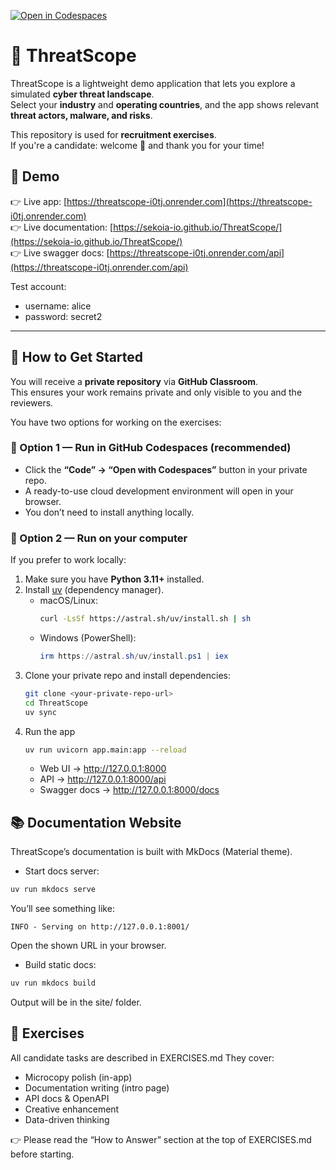 [![Open in Codespaces](https://classroom.github.com/assets/launch-codespace-2972f46106e565e64193e422d61a12cf1da4916b45550586e14ef0a7c637dd04.svg)](https://classroom.github.com/open-in-codespaces?assignment_repo_id=20372654)
# 🔎 ThreatScope

ThreatScope is a lightweight demo application that lets you explore a simulated **cyber threat landscape**.  
Select your **industry** and **operating countries**, and the app shows relevant **threat actors, malware, and risks**.  

This repository is used for **recruitment exercises**.  
If you're a candidate: welcome 👋 and thank you for your time!

## 📸 Demo

👉 Live app: [https://threatscope-i0tj.onrender.com](https://threatscope-i0tj.onrender.com)  
👉 Live documentation: [https://sekoia-io.github.io/ThreatScope/](https://sekoia-io.github.io/ThreatScope/)  
👉 Live swagger docs: [https://threatscope-i0tj.onrender.com/api](https://threatscope-i0tj.onrender.com/api)  

Test account:  
* username: alice
* password: secret2

---

## 🚀 How to Get Started

You will receive a **private repository** via **GitHub Classroom**.  
This ensures your work remains private and only visible to you and the reviewers.

You have two options for working on the exercises:

### 🔹 Option 1 — Run in GitHub Codespaces (recommended)
- Click the **“Code” → “Open with Codespaces”** button in your private repo.  
- A ready-to-use cloud development environment will open in your browser.  
- You don’t need to install anything locally.  

### 🔹 Option 2 — Run on your computer
If you prefer to work locally:  
1. Make sure you have **Python 3.11+** installed.  
2. Install [uv](https://github.com/astral-sh/uv) (dependency manager).  
   - macOS/Linux:  
     ```bash
     curl -LsSf https://astral.sh/uv/install.sh | sh
     ```  
   - Windows (PowerShell):  
     ```powershell
     irm https://astral.sh/uv/install.ps1 | iex
     ```  
3. Clone your private repo and install dependencies:  
   ```bash
   git clone <your-private-repo-url>
   cd ThreatScope
   uv sync
   ```
4. Run the app
   ```bash
   uv run uvicorn app.main:app --reload
   ```
   * Web UI → http://127.0.0.1:8000   
   * API → http://127.0.0.1:8000/api
   * Swagger docs → http://127.0.0.1:8000/docs

## 📚 Documentation Website

ThreatScope’s documentation is built with MkDocs (Material theme).

* Start docs server:   
```bash
uv run mkdocs serve
```

You’ll see something like:
```nginx
INFO - Serving on http://127.0.0.1:8001/
```
Open the shown URL in your browser.

* Build static docs:
```bash
uv run mkdocs build
```
Output will be in the site/ folder.

## 📝 Exercises

All candidate tasks are described in EXERCISES.md
They cover:
* Microcopy polish (in-app)
* Documentation writing (intro page)
* API docs & OpenAPI
* Creative enhancement
* Data-driven thinking

👉 Please read the “How to Answer” section at the top of EXERCISES.md before starting.
